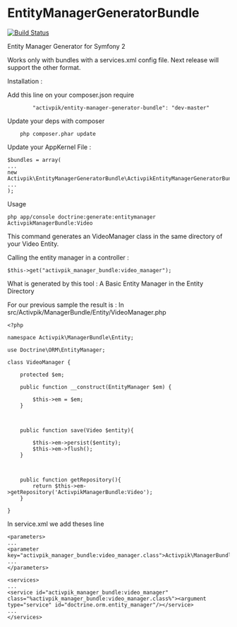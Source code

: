 EntityManagerGeneratorBundle
============================

[![Build Status](https://travis-ci.org/Kalyzee/EntityManagerGeneratorBundle.png?branch=master)](http://travis-ci.org/#!/Kalyzee/EntityManagerGeneratorBundle)

Entity Manager Generator for Symfony 2 

Works only with bundles with a services.xml config file. Next release will support the other format. 

Installation :

Add this line on your composer.json require

```
        "activpik/entity-manager-generator-bundle": "dev-master"
```

Update your deps with composer

```
	php composer.phar update
```

Update your AppKernel File :

```
$bundles = array(
...
new Activpik\EntityManagerGeneratorBundle\ActivpikEntityManagerGeneratorBundle(),
...
);
```

Usage

```
php app/console doctrine:generate:entitymanager ActivpikManagerBundle:Video
```

This command generates an VideoManager class in the same directory of your Video Entity.


Calling the entity manager in a controller :
```
$this->get("activpik_manager_bundle:video_manager");
```

What is generated by this tool : 
A Basic Entity Manager in the Entity Directory

For our previous sample the result is :
In src/Activpik/ManagerBundle/Entity/VideoManager.php
```
<?php

namespace Activpik\ManagerBundle\Entity;

use Doctrine\ORM\EntityManager;

class VideoManager {

	protected $em;

	public function __construct(EntityManager $em) {

		$this->em = $em;
	}



	public function save(Video $entity){

		$this->em->persist($entity);
		$this->em->flush();
	}



	public function getRepository(){
		return $this->em->getRepository('ActivpikManagerBundle:Video');
	}

}
```

In service.xml we add theses line
```
<parameters>
...
<parameter key="activpik_manager_bundle:video_manager.class">Activpik\ManagerBundle\Entity\VideoManager</parameter>
...
</parameters>

<services>
...
<service id="activpik_manager_bundle:video_manager" class="%activpik_manager_bundle:video_manager.class%"><argument type="service" id="doctrine.orm.entity_manager"/></service>
...
</services>
```
